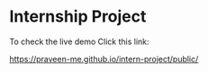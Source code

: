 # Internship Project

To check the live demo Click this link: 

<a href="https://praveen-me.github.io/intern-project/public/">https://praveen-me.github.io/intern-project/public/</a>
